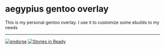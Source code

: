 aegypius gentoo overlay
=======================

This is my personal gentoo overlay. I use it to customize some ebuilds to my needs

---
[![endorse](http://api.coderwall.com/aegypius/endorsecount.png)](http://coderwall.com/aegypius)
[![Stories in Ready](https://badge.waffle.io/aegypius/overlay.png?label=ready)](https://waffle.io/aegypius/overlay)
